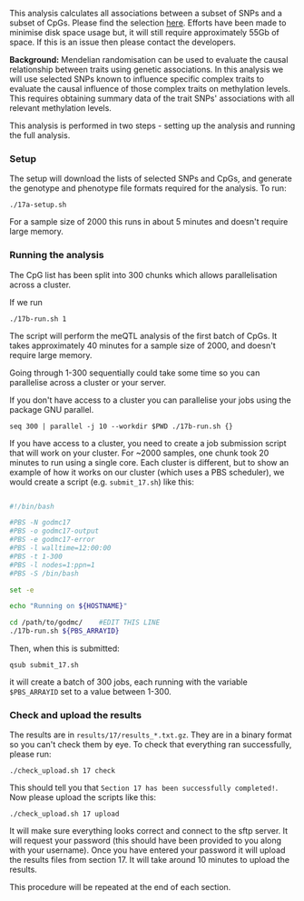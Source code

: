 This analysis calculates all associations between a subset of SNPs and a subset of CpGs. Please find the selection [here](https://github.com/MRCIEU/godmc/issues/17). Efforts have been made to minimise disk space usage but, it will still require approximately 55Gb of space. If this is an issue then please contact the developers.

**Background:** Mendelian randomisation can be used to evaluate the causal relationship between traits using genetic associations. In this analysis we will use selected SNPs known to influence specific complex traits to evaluate the causal influence of those complex traits on methylation levels. This requires obtaining summary data of the trait SNPs' associations with all relevant methylation levels.

This analysis is performed in two steps - setting up the analysis and running the full analysis. 


### Setup

The setup will download the lists of selected SNPs and CpGs, and generate the genotype and phenotype file formats required for the analysis. To run:

	./17a-setup.sh

For a sample size of 2000 this runs in about 5 minutes and doesn't require large memory.


### Running the analysis

The CpG list has been split into 300 chunks which allows parallelisation across a cluster.

If we run

```
./17b-run.sh 1
```

The script will perform the meQTL analysis of the first batch of CpGs. It takes approximately 40 minutes for a sample size of 2000, and doesn't require large memory.

Going through 1-300 sequentially could take some time so you can parallelise across a cluster or your server. 

If you don't have access to a cluster you can parallelise your jobs using the package GNU parallel.

```
seq 300 | parallel -j 10 --workdir $PWD ./17b-run.sh {}
```

If you have access to a cluster, you need to create a job submission script that will work on your cluster. For ~2000 samples, one chunk took 20 minutes to run using a single core. Each cluster is different, but to show an example of how it works on our cluster (which uses a PBS scheduler), we would create a script (e.g. `submit_17.sh`) like this:


```bash

#!/bin/bash

#PBS -N godmc17
#PBS -o godmc17-output
#PBS -e godmc17-error
#PBS -l walltime=12:00:00
#PBS -t 1-300
#PBS -l nodes=1:ppn=1
#PBS -S /bin/bash

set -e

echo "Running on ${HOSTNAME}"

cd /path/to/godmc/    #EDIT THIS LINE
./17b-run.sh ${PBS_ARRAYID}

```

Then, when this is submitted:

    qsub submit_17.sh

it will create a batch of 300 jobs, each running with the variable `$PBS_ARRAYID` set to a value between 1-300. 


### Check and upload the results

The results are in `results/17/results_*.txt.gz`. They are in a binary format so you can't check them by eye. To check that everything ran successfully, please run:

```
./check_upload.sh 17 check
```

This should tell you that `Section 17 has been successfully completed!`. Now please upload the scripts like this:

```
./check_upload.sh 17 upload
```

It will make sure everything looks correct and connect to the sftp server. It will request your password (this should have been provided to you along with your username). Once you have entered your password it will upload the results files from section 17. It will take around 10 minutes to upload the results.

This procedure will be repeated at the end of each section.